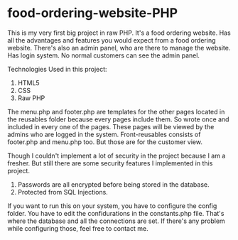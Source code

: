 # food-ordering-website-PHP
This is my very first big project in raw PHP. It's a food ordering website. Has all the advantages and features you would expect from a food ordering website. There's also an admin panel, who are there to manage the website. 
Has login system. No normal customers can see the admin panel. 

Technologies Used in this project:

1. HTML5
2. CSS
3. Raw PHP 

The menu.php and footer.php are templates for the other pages located in the reusables folder because every pages include them. So wrote once and included in every one of the pages. These pages will be viewed by the admins who are logged in the system. Front-reusables consists of footer.php and menu.php too. But those are for the customer view. 

Though I couldn't implement a lot of security in the project because I am a fresher. But still there are some security features I implemented in this project. 

1. Passwords are all encrypted before being stored in the database. 
2. Protected from SQL Injections. 


If you want to run this on your system, you have to configure the config folder. You have to edit the confidurations in the constants.php file. That's where the database and all the connections are set. If there's any problem while configuring those, feel free to contact me.  

